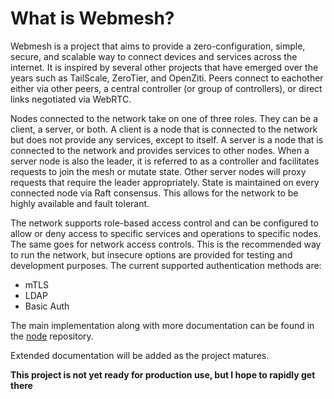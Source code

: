 # What is Webmesh?

Webmesh is a project that aims to provide a zero-configuration, simple, secure, and scalable way to connect devices and services across the internet.
It is inspired by several other projects that have emerged over the years such as TailScale, ZeroTier, and OpenZiti.
Peers connect to eachother either via other peers, a central controller (or group of controllers), or direct links negotiated via WebRTC.

Nodes connected to the network take on one of three roles. They can be a client, a server, or both.
A client is a node that is connected to the network but does not provide any services, except to itself.
A server is a node that is connected to the network and provides services to other nodes.
When a server node is also the leader, it is referred to as a controller and facilitates requests to join the mesh or mutate state.
Other server nodes will proxy requests that require the leader appropriately.
State is maintained on every connected node via Raft consensus.
This allows for the network to be highly available and fault tolerant.

The network supports role-based access control and can be configured to allow or deny access to specific services and operations to specific nodes.
The same goes for network access controls.
This is the recommended way to run the network, but insecure options are provided for testing and development purposes.
The current supported authentication methods are:

- mTLS
- LDAP
- Basic Auth

The main implementation along with more documentation can be found in the [node](https://github.com/webmeshproj/node) repository.

Extended documentation will be added as the project matures.

**This project is not yet ready for production use, but I hope to rapidly get there**
